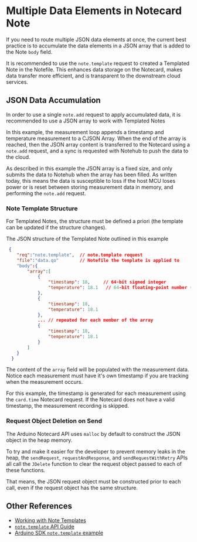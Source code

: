 # Multiple Data Elements in Notecard Note

If you need to route multiple JSON data elements at once, the current best practice is to
accumulate the data elements in a JSON array that is added to the Note `body` field.

It is recommended to use the `note.template` request to created a Templated Note in the Notefile.
This enhances data storage on the Notecard, makes data transfer more efficient, and is transparent
to the downstream cloud services.

## JSON Data Accumulation

In order to use a single `note.add` request to apply accumulated data, it is recommended to use a JSON array to work with Templated Notes

In this example, the measurement loop appends a timestamp and temperature measurement to a CJSON Array.  When the end of the array is reached, then the JSON array content is transferred
to the Notecard using a `note.add` request, and a sync is requested with Notehub to push the data to the cloud.

As described in this example the JSON array is a fixed size, and only submits the data to Notehub when the array has been filled.  As written today, this means the data is susceptible to loss if the host MCU loses power or is reset between storing measurement data in memory, and performing the `note.add` request.

### Note Template Structure

For Templated Notes, the structure must be defined a priori (the template can be updated if the structure changes).

The JSON structure of the Templated Note outlined in this example

```json
 {
    "req":"note.template",  // note.template request
    "file":"data.qo"        // Notefile the template is applied to
    "body":{
        "array":[
            {
                "timestamp": 18,     // 64-bit signed integer
                "temperature": 18.1   // 64-bit floating-point number (double precision)
            },
            {
                "timestamp": 18,
                "temperature": 18.1
            },
            ... // repeated for each member of the array
            {
                "timestamp": 18,
                "temperature": 18.1
            }
        ]
    }
  }

```

The content of the `array` field will be populated with the measurement data. Notice each measurement must have it's own timestamp if you are tracking when the measurement occurs.

For this example, the timestamp is generated for each measurement using the `card.time` Notecard request.  If the Notecard does not have a valid timestamp, the measurement recording is skipped.

### Request Object Deletion on Send

The Arduino Notecard API uses `malloc` by default to construct the JSON object in the heap memory.  

To try and make it easier for the developer to prevent memory leaks in the heap, the `sendRequest`, `requestAndResponse`, and `sendRequestWithRetry` APIs all call the `JDelete` function to clear the request object passed to each of these functions.

That means, the JSON request object must be constructed prior to each call, even if the request object has the same structure.

## Other References

- [Working with Note Templates](https://dev.blues.io/notecard/notecard-walkthrough/low-bandwidth-design/#working-with-note-templates)
- [`note.template` API Guide](https://dev.blues.io/api-reference/notecard-api/note-requests/#note-template)
- [Arduino SDK `note.template` example](https://github.com/blues/note-arduino/blob/master/examples/Example5_UsingTemplates/Example5_UsingTemplates.ino)
